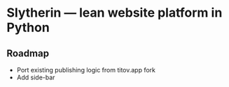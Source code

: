 # Slytherin — lean website platform in Python

## Roadmap

- Port existing publishing logic from titov.app fork
- Add side-bar

